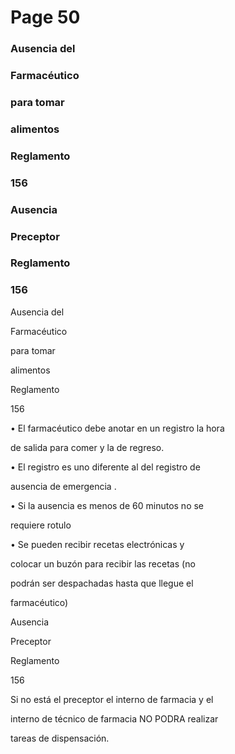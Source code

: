 # Page 50

### Ausencia del

### Farmacéutico

### para tomar

### alimentos

### Reglamento

### 156

### Ausencia

### Preceptor

### Reglamento

### 156

Ausencia del

Farmacéutico

para tomar

alimentos

Reglamento

156

• El farmacéutico debe anotar en un registro la hora

de salida para comer y la de regreso.

• El registro es uno diferente al del registro de

ausencia de emergencia .

• Si la ausencia es menos de 60 minutos no se

requiere rotulo

• Se pueden recibir recetas electrónicas y

colocar un buzón para recibir las recetas (no

podrán ser despachadas hasta que llegue el

farmacéutico)

Ausencia

Preceptor

Reglamento

156

Si no está el preceptor el interno de farmacia y el

interno de técnico de farmacia NO PODRA  realizar

tareas de dispensación.

